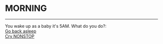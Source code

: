 # MORNING
---
You wake up as a baby it's 5AM. What do you do?:  
[Go back asleep](decisions/clothing.md)  
[Cry NONSTOP]()
